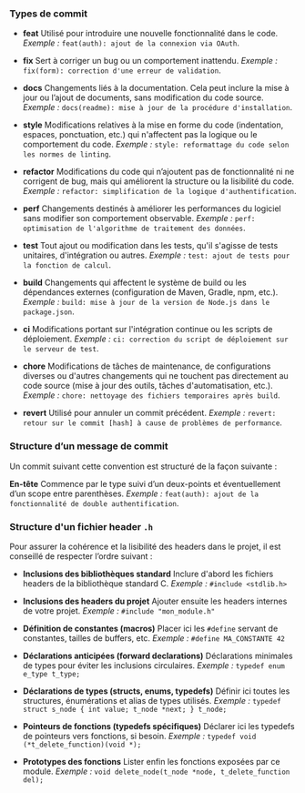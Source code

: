 ### Types de commit

- **feat**
  Utilisé pour introduire une nouvelle fonctionnalité dans le code.
  *Exemple :* `feat(auth): ajout de la connexion via OAuth`.

- **fix**
  Sert à corriger un bug ou un comportement inattendu.
  *Exemple :* `fix(form): correction d'une erreur de validation`.

- **docs**
  Changements liés à la documentation. Cela peut inclure la mise à jour ou l’ajout de documents, sans modification du code source.
  *Exemple :* `docs(readme): mise à jour de la procédure d'installation`.

- **style**
  Modifications relatives à la mise en forme du code (indentation, espaces, ponctuation, etc.) qui n'affectent pas la logique ou le comportement du code.
  *Exemple :* `style: reformattage du code selon les normes de linting`.

- **refactor**
  Modifications du code qui n’ajoutent pas de fonctionnalité ni ne corrigent de bug, mais qui améliorent la structure ou la lisibilité du code.
  *Exemple :* `refactor: simplification de la logique d'authentification`.

- **perf**
  Changements destinés à améliorer les performances du logiciel sans modifier son comportement observable.
  *Exemple :* `perf: optimisation de l'algorithme de traitement des données`.

- **test**
  Tout ajout ou modification dans les tests, qu'il s'agisse de tests unitaires, d'intégration ou autres.
  *Exemple :* `test: ajout de tests pour la fonction de calcul`.

- **build**
  Changements qui affectent le système de build ou les dépendances externes (configuration de Maven, Gradle, npm, etc.).
  *Exemple :* `build: mise à jour de la version de Node.js dans le package.json`.

- **ci**
  Modifications portant sur l'intégration continue ou les scripts de déploiement.
  *Exemple :* `ci: correction du script de déploiement sur le serveur de test`.

- **chore**
  Modifications de tâches de maintenance, de configurations diverses ou d'autres changements qui ne touchent pas directement au code source (mise à jour des outils, tâches d'automatisation, etc.).
  *Exemple :* `chore: nettoyage des fichiers temporaires après build`.

- **revert**
  Utilisé pour annuler un commit précédent.
  *Exemple :* `revert: retour sur le commit [hash] à cause de problèmes de performance`.

### Structure d’un message de commit

Un commit suivant cette convention est structuré de la façon suivante :

**En-tête**
   Commence par le type suivi d’un deux-points et éventuellement d’un scope entre parenthèses.
   *Exemple :* `feat(auth): ajout de la fonctionnalité de double authentification`.

### Structure d'un fichier header `.h`

Pour assurer la cohérence et la lisibilité des headers dans le projet, il est conseillé de respecter l’ordre suivant :

- **Inclusions des bibliothèques standard**
  Inclure d'abord les fichiers headers de la bibliothèque standard C.
  *Exemple :* `#include <stdlib.h>`

- **Inclusions des headers du projet**
  Ajouter ensuite les headers internes de votre projet.
  *Exemple :* `#include "mon_module.h"`

- **Définition de constantes (macros)**
  Placer ici les `#define` servant de constantes, tailles de buffers, etc.
  *Exemple :* `#define MA_CONSTANTE 42`

- **Déclarations anticipées (forward declarations)**
  Déclarations minimales de types pour éviter les inclusions circulaires.
  *Exemple :* `typedef enum e_type t_type;`

- **Déclarations de types (structs, enums, typedefs)**
  Définir ici toutes les structures, énumérations et alias de types utilisés.
  *Exemple :* `typedef struct s_node { int value; t_node *next; } t_node;`

- **Pointeurs de fonctions (typedefs spécifiques)**
  Déclarer ici les typedefs de pointeurs vers fonctions, si besoin.
  *Exemple :* `typedef void (*t_delete_function)(void *);`

- **Prototypes des fonctions**
  Lister enfin les fonctions exposées par ce module.
  *Exemple :* `void delete_node(t_node *node, t_delete_function del);`
